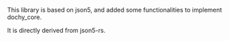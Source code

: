 This library is based on json5, and added some functionalities to implement dochy_core.

It is directly derived from json5-rs.